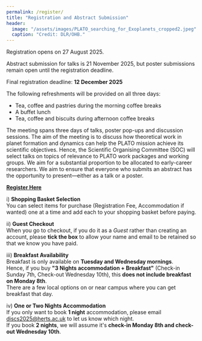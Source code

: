 ```yaml
---
permalink: /register/
title: "Registration and Abstract Submission"
header:
  image: "/assets/images/PLATO_searching_for_Exoplanets_cropped2.jpeg"
  caption: "Credit: DLR/OHB."
---
```


Registration opens on 27 August 2025.

Abstract submission for talks is 21 November 2025, but poster submissions remain open until the registration deadline.

Final registration deadline: **12 December 2025**

The following refreshments will be provided on all three days:  <br>
* Tea, coffee and pastries during the morning coffee breaks  <br>
* A buffet lunch  <br>
* Tea, coffee and biscuits during afternoon coffee breaks

The meeting spans three days of talks, poster pop-ups and discussion sessions. The aim of the meeting is to discuss how theoretical work in planet formation and dynamics can help the PLATO mission achieve its scientific objectives. Hence, the Scientific Organising Committee (SOC) will select talks on topics of relevance to PLATO work packages and working groups. We aim for a substantial proportion to be allocated to early-career researchers. We aim to ensure that everyone who submits an abstract has the opportunity to present—either as a talk or a poster.
<!-- This is a hybrid event, aimed at increasing accessibility for those unable to attend in person. While most talks will be presented on-site, a limited number of remote presentations will be considered upon request.  --> 

<!-- **Abstract submission is now closed**  -->
**[Register Here](https://forms.office.com/e/S9bKkz2dTM)**

<!-- **[Pay Here](https://herts.configio.com/pd/2521/uk-ireland-discs-conference-2025)** - See helpful notes below.  -->

i) **Shopping Basket Selection**  
You can select items for purchase (Registration Fee, Accommodation if wanted) one at a time and add each to your shopping basket before paying.

ii) **Guest Checkout**  
When you go to checkout, if you do it as a *Guest* rather than creating an account, please **tick the box** to allow your name and email to be retained so that we know you have paid.

iii) **Breakfast Availability**  
Breakfast is only available on **Tuesday and Wednesday mornings**.  
Hence, if you buy **"3 Nights accommodation + Breakfast"** (Check-in Sunday 7th, Check-out Wednesday 10th), this **does not include breakfast on Monday 8th**.  
There are a few local options on or near campus where you can get breakfast that day.

iv) **One or Two Nights Accommodation**  
If you only want to book **1 night** accommodation, please email [discs2025@herts.ac.uk](mailto:discs2025@herts.ac.uk) to let us know which night.  
If you book **2 nights**, we will assume it's **check-in Monday 8th and check-out Wednesday 10th**.

